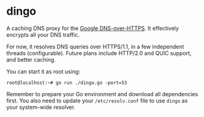 # dingo

A caching DNS proxy for the [Google DNS-over-HTTPS](https://developers.google.com/speed/public-dns/docs/dns-over-https).
It effectively encrypts all your DNS traffic.

For now, it resolves DNS queries over HTTPS/1.1, in a few independent threads (configurable).
Future plans include HTTP/2.0 and QUIC support, and better caching.

You can start it as root using:
```
root@localhost:~# go run ./dingo.go -port=53
```

Remember to prepare your Go environment and download all dependencies first.
You also need to update your `/etc/resolv.conf` file to use `dingo` as your system-wide resolver.


